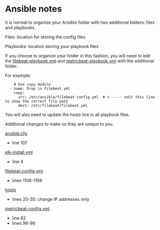 # Ansible notes

It is normal to organize your Ansible folder with two additional folders: files and playbooks.

Files: location for storing the config files

Playbooks: location storing your playbook files

If you choose to organize your folder in this fashion, you will need to edit the [filebeat-playbook.yml](filebeat-playbook.yml) and [metricbeat-playbook.yml](metricbeat-playbook.yml) with the additional folder.

For example:
```pyhton3
    # Use copy module
  - name: Drop in filebeat.yml
    copy:
      src: /etc/ansible/filebeat-config.yml  # <------ edit this line to show the correct file path
      dest: /etc/filebeat/filebeat.yml
```
You will also need to update the hosts line in all playbook files.


Additional changes to make so they are unique to you.

[ansible.cfg](ansible.cfg)
- line 107

[elk-install.yml](elk-install.yml)
- line 4

[filebeat-config.yml](filebeat-config.yml)
- lines 1106-1108

[hosts](hosts)
- lines 20-30: change IP addresses only

[metricbeat-config.yml](metricbeat-config.yml)
- line 62
- lines 96-98